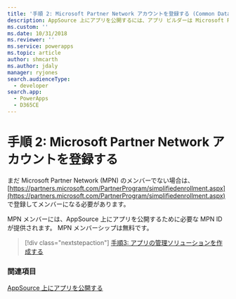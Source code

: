```yaml
---
title: '手順 2: Microsoft Partner Network アカウントを登録する (Common Data Service for Apps) | Microsoft Docs'
description: AppSource 上にアプリを公開するには、アプリ ビルダーは Microsoft Partner Network (MPN) のメンバーである必要があります。
ms.custom: ''
ms.date: 10/31/2018
ms.reviewer: ''
ms.service: powerapps
ms.topic: article
author: shmcarth
ms.author: jdaly
manager: ryjones
search.audienceType:
  - developer
search.app:
  - PowerApps
  - D365CE
---
```

# <a name="step-2-register-for-microsoft-partner-network-account"></a>手順 2: Microsoft Partner Network アカウントを登録する

まだ Microsoft Partner Network (MPN) のメンバーでない場合は、[https://partners.microsoft.com/PartnerProgram/simplifiedenrollment.aspx](https://partners.microsoft.com/PartnerProgram/simplifiedenrollment.aspx) で登録してメンバーになる必要があります。

MPN メンバーには、AppSource 上にアプリを公開するために必要な MPN ID が提供されます。 MPN メンバーシップは無料です。

> [!div class="nextstepaction"]
> [手順3: アプリの管理ソリューションを作成する](create-solution-app-appsource.md)

### <a name="see-also"></a>関連項目 

[AppSource 上にアプリを公開する](publish-app-appsource.md)
  